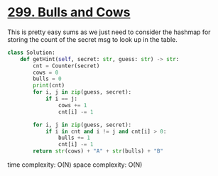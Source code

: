 # [299. Bulls and Cows](https://leetcode.com/problems/bulls-and-cows/)


This is pretty easy sums as we just need to consider the hashmap for storing the count of the secret msg to look up in the table.

```py
class Solution:
    def getHint(self, secret: str, guess: str) -> str:
        cnt = Counter(secret)
        cows = 0
        bulls = 0
        print(cnt)
        for i, j in zip(guess, secret):
            if i == j:
                cows += 1
                cnt[i] -= 1

        for i, j in zip(guess, secret):
            if i in cnt and i != j and cnt[i] > 0:
                bulls += 1
                cnt[i] -= 1
        return str(cows) + "A" + str(bulls) + "B"
```
time complexity: O(N)
space complexity: O(N)
